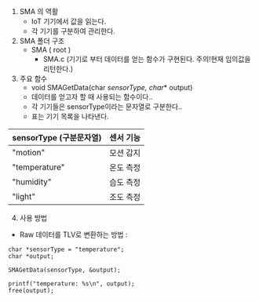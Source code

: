 1. SMA 의 역활
    * IoT 기기에서 값을 읽는다. 
    * 각 기기를 구분하여 관리한다. 
2. SMA 폴더 구조
    * SMA ( root )
        * SMA.c (기기로 부터 데이터를 얻는 함수가 구현된다. 주의!현재 임의값을 리턴한다.)
3. 주요 함수
    * void SMAGetData(char *sensorType, char** output)
    * 데이터를 얻고자 할 때 사용되는 함수이다..
    * 각 기기들은 sensorType이라는 문자열로 구분한다..
    * 표는 기기 목록을 나타낸다.
    
sensorType (구분문자열) | 센서 기능
----|----
"motion" | 모션 감지
"temperature" | 온도 측정
"humidity" | 습도 측정 
"light" | 조도 측정 
 
4. 사용 방법
* Raw 데이터를 TLV로 변환하는 방법 :
```
char *sensorType = "temperature";
char *output;

SMAGetData(sensorType, &output);

printf("temperature: %s\n", output);
free(output);
```
